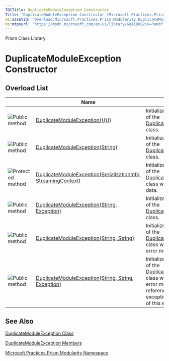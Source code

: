 ```yaml
---
TOCTitle: DuplicateModuleException Constructor
Title: 'DuplicateModuleException Constructor (Microsoft.Practices.Prism.Modularity)'
ms:assetid: 'Overload:Microsoft.Practices.Prism.Modularity.DuplicateModuleException.\#ctor'
ms:mtpsurl: 'https://msdn.microsoft.com/en-us/library/Gg419082(v=PandP.50)'
---
```


Prism Class Library

DuplicateModuleException Constructor
====================================

Overload List
-------------

<span id="overloadMembersTableToggle"></span>
<table>
<colgroup>
<col width="33%" />
<col width="33%" />
<col width="33%" />
</colgroup>
<thead>
<tr class="header">
<th> </th>
<th>Name</th>
<th>Description</th>
</tr>
</thead>
<tbody>
<tr class="odd">
<td><img src="https://msdn.microsoft.com/en-us/Gg419082.pubmethod(en-us,PandP.50).gif" title="Public method" /></td>
<td><a href="https://msdn.microsoft.com/m:microsoft.practices.prism.modularity.duplicatemoduleexception.">DuplicateModuleException()()()</a></td>
<td><div class="summary">
Initializes a new instance of the <a href="https://msdn.microsoft.com/t:microsoft.practices.prism.modularity.duplicatemoduleexception">DuplicateModuleException</a> class.
</div></td>
</tr>
<tr class="even">
<td><img src="https://msdn.microsoft.com/en-us/Gg419082.pubmethod(en-us,PandP.50).gif" title="Public method" /></td>
<td><a href="https://msdn.microsoft.com/m:microsoft.practices.prism.modularity.duplicatemoduleexception.">DuplicateModuleException(String)</a></td>
<td><div class="summary">
Initializes a new instance of the <a href="https://msdn.microsoft.com/t:microsoft.practices.prism.modularity.duplicatemoduleexception">DuplicateModuleException</a> class.
</div></td>
</tr>
<tr class="odd">
<td><img src="https://msdn.microsoft.com/en-us/Gg419082.protmethod(en-us,PandP.50).gif" title="Protected method" /></td>
<td><a href="https://msdn.microsoft.com/m:microsoft.practices.prism.modularity.duplicatemoduleexception.">DuplicateModuleException(SerializationInfo, StreamingContext)</a></td>
<td><div class="summary">
Initializes a new instance of the <a href="https://msdn.microsoft.com/t:microsoft.practices.prism.modularity.duplicatemoduleexception">DuplicateModuleException</a> class with the serialization data.
</div></td>
</tr>
<tr class="even">
<td><img src="https://msdn.microsoft.com/en-us/Gg419082.pubmethod(en-us,PandP.50).gif" title="Public method" /></td>
<td><a href="https://msdn.microsoft.com/m:microsoft.practices.prism.modularity.duplicatemoduleexception.">DuplicateModuleException(String, Exception)</a></td>
<td><div class="summary">
Initializes a new instance of the <a href="https://msdn.microsoft.com/t:microsoft.practices.prism.modularity.duplicatemoduleexception">DuplicateModuleException</a> class.
</div></td>
</tr>
<tr class="odd">
<td><img src="https://msdn.microsoft.com/en-us/Gg419082.pubmethod(en-us,PandP.50).gif" title="Public method" /></td>
<td><a href="https://msdn.microsoft.com/m:microsoft.practices.prism.modularity.duplicatemoduleexception.">DuplicateModuleException(String, String)</a></td>
<td><div class="summary">
Initializes a new instance of the <a href="https://msdn.microsoft.com/t:microsoft.practices.prism.modularity.duplicatemoduleexception">DuplicateModuleException</a> class with a specified error message.
</div></td>
</tr>
<tr class="even">
<td><img src="https://msdn.microsoft.com/en-us/Gg419082.pubmethod(en-us,PandP.50).gif" title="Public method" /></td>
<td><a href="https://msdn.microsoft.com/m:microsoft.practices.prism.modularity.duplicatemoduleexception.">DuplicateModuleException(String, String, Exception)</a></td>
<td><div class="summary">
Initializes a new instance of the <a href="https://msdn.microsoft.com/t:microsoft.practices.prism.modularity.duplicatemoduleexception">DuplicateModuleException</a> class with a specified error message and a reference to the inner exception that is the cause of this exception.
</div></td>
</tr>
</tbody>
</table>

See Also
--------


[DuplicateModuleException Class](https://msdn.microsoft.com/t:microsoft.practices.prism.modularity.duplicatemoduleexception)

[DuplicateModuleException Members](https://msdn.microsoft.com/allmembers.t:microsoft.practices.prism.modularity.duplicatemoduleexception)

[Microsoft.Practices.Prism.Modularity Namespace](https://msdn.microsoft.com/n:microsoft.practices.prism.modularity)

